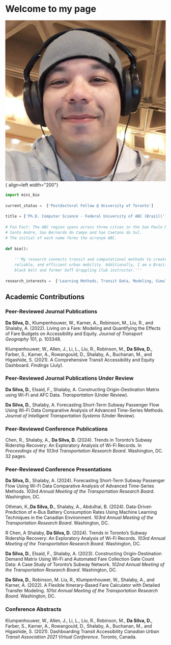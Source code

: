 # __Welcome to my page__

![Image title](img/me_myself.jpg){ align=left width="200"}

```py linenums="1" hl_lines="3 5 13 14 15" title="Diego Da Silva, Ph.D" 
import mini_bio

current_status =  ['Postdoctoral Fellow @ University of Toronto']

title = ['Ph.D. Computer Science - Federal University of ABC (Brazil)']

# Fun Fact: The ABC region spans across three cities in the Sao Paulo Metropolitan Area:
# Santo Andre, Sao Bernardo do Campo and Sao Caetano do Sul.
# The initial of each name forms the acronym ABC.

def bio():
    
    '''My research connects transit and computational methods to create fair, 
    reliable, and efficient urban mobility. Additionally, I am a Brazilian Jiu-Jitsu 
    black belt and former UofT Grappling Club instructor.'''

research_interests =  ['Learning Methods, Transit Data, Modeling, Simulation']

```

## __Academic Contributions__

### __Peer-Reviewed Journal Publications__

__Da Silva, D.__, Klumpenhouwer, W., Karner, A., Robinson, M., Liu, R., and Shalaby, A. (2022). Living on
a Fare: Modeling and Quantifying the Effects of Fare Budgets on Accessibility and Equity. _Journal of Transport Geography_ 101, p. 103348.

Klumpenhouwer, W., Allen, J., Li, L., Liu, R., Robinson, M., __Da Silva, D.__, Farber, S., Karner, A., Rowangould, D., Shalaby, A., Buchanan, M., and Higashide, S. (2021). A Comprehensive Transit Accessibility and Equity Dashboard. _Findings_ (July).

### __Peer-Reviewed Journal Publications Under Review__

__Da Silva, D.__, Elsaid, F., Shalaby, A. Constructing Origin-Destination Matrix using Wi-Fi and AFC Data. _Transportation_ (Under Review).

__Da Silva, D.__, Shalaby, A. Forecasting Short-Term Subway Passenger Flow Using Wi-Fi Data Comparative Analysis of Advanced Time-Series Methods. _Journal of Intelligent Transportation
Systems_ (Under Review).

### __Peer-Reviewed Conference Publications__

Chen, R., Shalaby, A., __Da Silva, D.__ (2024). Trends in Toronto’s Subway Ridership Recovery: An Exploratory Analysis of Wi-Fi Records. In _Proceedings of the 103rd Transportation Research Board_. Washington, DC. 32 pages.

### __Peer-Reviewed Conference Presentations__

__Da Silva, D.__, Shalaby, A. (2024). Forecasting Short-Term Subway Passenger Flow Using Wi-Fi Data Comparative Analysis of Advanced Time-Series Methods. _103rd Annual Meeting of the Transportation Research Board_. Washington, DC.

Othman, K.,__Da Silva, D.__, Shalaby, A., Abdulhai, B. (2024). Data-Driven Prediction of e-Bus Battery Consumption Rates Using Machine Learning Techniques in the Canadian Environment. _103rd
Annual Meeting of the Transportation Research Board_. Washington, DC.

R Chen, A Shalaby, __Da Silva, D.__ (2024). Trends in Toronto’s Subway Ridership Recovery: An Exploratory Analysis of Wi-Fi Records. _103rd Annual Meeting of the Transportation Research Board_. Washington, DC.

__Da Silva, D.__, Elsaid, F., Shalaby, A. (2023). Constructing Origin-Destination Demand Matrix Using Wi-Fi and Automated Fare Collection Gate Count Data: A Case Study of Toronto’s Subway Network. _102nd Annual Meeting of the Transportation Research Board_. Washington, DC.

__Da Silva, D.__, Robinson, M. Liu, R., Klumpenhouwer, W., Shalaby, A., and Karner, A. (2022). A Flexible Itinerary-Based Fare Calculator with Detailed Transfer Modeling. _101st Annual Meeting of the Transportation Research Board_. Washington, DC.

### __Conference Abstracts__

Klumpenhouwer, W., Allen, J., Li, L., Liu, R., Robinson, M., __Da Silva, D.__, Farber, S., Karner, A., Rowangould, D., Shalaby, A., Buchanan, M., and Higashide, S. (2021). Dashboarding Transit Accessibility _Canadian Urban Transit Association 2021 Virtual Conference_. Toronto, Canada.